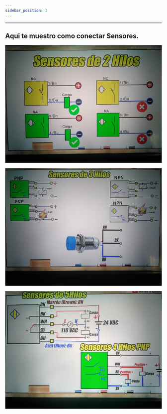 ```yaml
---
sidebar_position: 3
---
```


 

---

## Aqui te muestro como conectar **Sensores**.

![Sensor](../../static/img_plc/Sensor.jpg)

![Sensor](../../static/img_plc/Sensor1.jpg)

![Sensor](../../static/img_plc/Sensor2.jpg)
